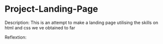 # Project-Landing-Page
Description:
This is an attempt to make a landing page utilising the skills on html and css we ve obtained to far

Reflextion: